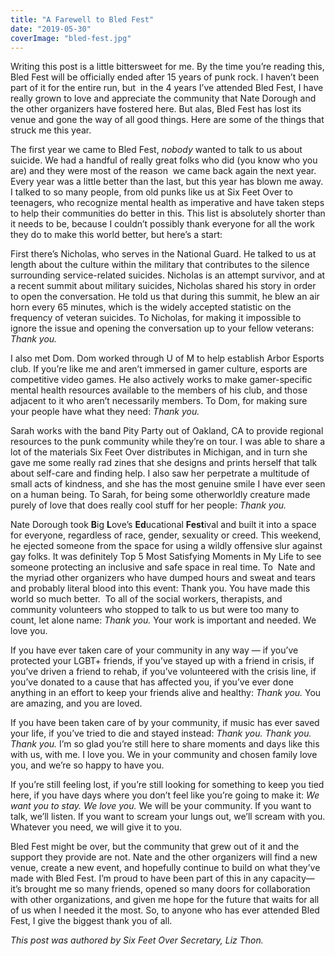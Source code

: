 ```yaml
---
title: "A Farewell to Bled Fest"
date: "2019-05-30"
coverImage: "bled-fest.jpg"
---
```


Writing this post is a little bittersweet for me. By the time you’re reading this, Bled Fest will be officially ended after 15 years of punk rock. I haven’t been part of it for the entire run, but  in the 4 years I’ve attended Bled Fest, I have really grown to love and appreciate the community that Nate Dorough and the other organizers have fostered here. But alas, Bled Fest has lost its  venue and gone the way of all good things. Here are some of the things that struck me this year.

The first year we came to Bled Fest, _nobody_ wanted to talk to us about suicide. We had a handful of really great folks who did (you know who you are) and they were most of the reason  we came back again the next year. Every year was a little better than the last, but this year has blown me away. I talked to so many people, from old punks like us at Six Feet Over to teenagers, who recognize mental health as imperative and have taken steps to help their communities do better in this. This list is absolutely shorter than it needs to be, because I couldn’t possibly thank everyone for all the work they do to make this world better, but here’s a start:

First there’s Nicholas, who serves in the National Guard. He talked to us at length about the culture within the military that contributes to the silence surrounding service-related suicides. Nicholas is an attempt survivor, and at a recent summit about military suicides, Nicholas shared his story in order to open the conversation. He told us that during this summit, he blew an air horn every 65 minutes, which is the widely accepted statistic on the frequency of veteran suicides. To Nicholas, for making it impossible to ignore the issue and opening the conversation up to your fellow veterans: _Thank you._

I also met Dom. Dom worked through U of M to help establish Arbor Esports club. If you’re like me and aren’t immersed in gamer culture, esports are competitive video games. He also actively works to make gamer-specific mental health resources available to the members of his club, and those adjacent to it who aren’t necessarily members. To Dom, for making sure  your people have what they need: _Thank you._

Sarah works with the band Pity Party out of Oakland, CA to provide regional resources to the punk community while they’re on tour. I was able to share a lot of the materials Six Feet Over distributes in Michigan, and in turn she gave me some really rad zines that she designs and prints herself that talk about self-care and finding help. I also saw her perpetrate a multitude of small acts of kindness, and she has the most genuine smile I have ever seen on a human being. To Sarah, for being some otherworldly creature made purely of love that does really cool stuff for her people: _Thank you._

Nate Dorough took **B**ig **L**ove’s **Ed**ucational **Fest**ival and built it into a space for everyone, regardless of race, gender, sexuality or creed. This weekend, he ejected someone from the space for using a wildly offensive slur against gay folks. It was definitely Top 5 Most Satisfying Moments in My Life to see someone protecting an inclusive and safe space in real time. To  Nate and the myriad other organizers who have dumped hours and sweat and tears and probably literal blood into this event: Thank you. You have made this world so much better.  To all of the social workers, therapists, and community volunteers who stopped to talk to us but were too many to count, let alone name: _Thank you._ Your work is important and needed. We love you.

If you have ever taken care of your community in any way — if you’ve protected your LGBT+ friends, if you’ve stayed up with a friend in crisis, if you’ve driven a friend to rehab, if you’ve volunteered with the crisis line, if you’ve donated to a cause that has affected you, if you’ve ever done anything in an effort to keep your friends alive and healthy: _Thank you._ You are amazing, and you are loved.

If you have been taken care of by your community, if music has ever saved your life, if you’ve tried to die and stayed instead: _Thank you. Thank you. Thank you._ I’m so glad you’re still here to share moments and days like this with us, with me. I love you. We in your community and chosen family love you, and we’re so happy to have you.

If you’re still feeling lost, if you’re still looking for something to keep you tied here, if you have days where you don’t feel like you’re going to make it: _We want you to stay. We love you._ We will be your community. If you want to talk, we’ll listen. If you want to scream your lungs out, we’ll scream with you. Whatever you need, we will give it to you.

Bled Fest might be over, but the community that grew out of it and the support they provide are not. Nate and the other organizers will find a new venue, create a new event, and hopefully continue to build on what they’ve made with Bled Fest. I’m proud to have been part of this in any capacity—it’s brought me so many friends, opened so many doors for collaboration with other organizations, and given me hope for the future that waits for all of us when I needed it the most. So, to anyone who has ever attended Bled Fest, I give the biggest thank you of all.

_This post was authored by Six Feet Over Secretary, Liz Thon._
